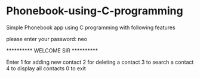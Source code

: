 # Phonebook-using-C-programming
Simple Phonebook app using C programming with following features

please enter your password: neo

********** WELCOME SIR **********

Enter
1 for adding new contact
2 for deleting a contact
3 to search a contact
4 to display all contacts
0 to exit

